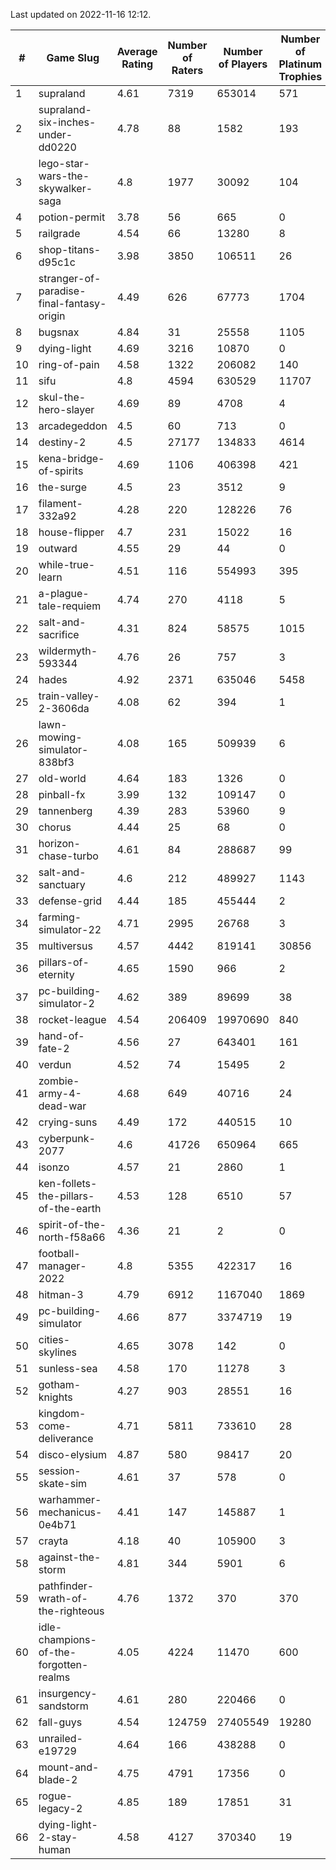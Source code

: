Last updated on 2022-11-16 12:12.


|#|Game Slug|Average Rating|Number of Raters|Number of Players|Number of Platinum Trophies|Max Rarity (%)|
|---|---|---|---|---|---|---|
|1|supraland|4.61|7319|653014|571|99|
|2|supraland-six-inches-under-dd0220|4.78|88|1582|193|99|
|3|lego-star-wars-the-skywalker-saga|4.8|1977|30092|104|98|
|4|potion-permit|3.78|56|665|0|98|
|5|railgrade|4.54|66|13280|8|98|
|6|shop-titans-d95c1c|3.98|3850|106511|26|98|
|7|stranger-of-paradise-final-fantasy-origin|4.49|626|67773|1704|98|
|8|bugsnax|4.84|31|25558|1105|97|
|9|dying-light|4.69|3216|10870|0|97|
|10|ring-of-pain|4.58|1322|206082|140|96|
|11|sifu|4.8|4594|630529|11707|96|
|12|skul-the-hero-slayer|4.69|89|4708|4|96|
|13|arcadegeddon|4.5|60|713|0|95|
|14|destiny-2|4.5|27177|134833|4614|95|
|15|kena-bridge-of-spirits|4.69|1106|406398|421|94|
|16|the-surge|4.5|23|3512|9|94|
|17|filament-332a92|4.28|220|128226|76|93|
|18|house-flipper|4.7|231|15022|16|93|
|19|outward|4.55|29|44|0|93|
|20|while-true-learn|4.51|116|554993|395|93|
|21|a-plague-tale-requiem|4.74|270|4118|5|92|
|22|salt-and-sacrifice|4.31|824|58575|1015|91|
|23|wildermyth-593344|4.76|26|757|3|90|
|24|hades|4.92|2371|635046|5458|89|
|25|train-valley-2-3606da|4.08|62|394|1|89|
|26|lawn-mowing-simulator-838bf3|4.08|165|509939|6|88|
|27|old-world|4.64|183|1326|0|87|
|28|pinball-fx|3.99|132|109147|0|86|
|29|tannenberg|4.39|283|53960|9|85|
|30|chorus|4.44|25|68|0|84|
|31|horizon-chase-turbo|4.61|84|288687|99|83|
|32|salt-and-sanctuary|4.6|212|489927|1143|83|
|33|defense-grid|4.44|185|455444|2|80|
|34|farming-simulator-22|4.71|2995|26768|3|80|
|35|multiversus|4.57|4442|819141|30856|79|
|36|pillars-of-eternity|4.65|1590|966|2|79|
|37|pc-building-simulator-2|4.62|389|89699|38|75|
|38|rocket-league|4.54|206409|19970690|840|75|
|39|hand-of-fate-2|4.56|27|643401|161|72|
|40|verdun|4.52|74|15495|2|71|
|41|zombie-army-4-dead-war|4.68|649|40716|24|66|
|42|crying-suns|4.49|172|440515|10|65|
|43|cyberpunk-2077|4.6|41726|650964|665|62|
|44|isonzo|4.57|21|2860|1|62|
|45|ken-follets-the-pillars-of-the-earth|4.53|128|6510|57|50|
|46|spirit-of-the-north-f58a66|4.36|21|2|0|50|
|47|football-manager-2022|4.8|5355|422317|16|49|
|48|hitman-3|4.79|6912|1167040|1869|48|
|49|pc-building-simulator|4.66|877|3374719|19|48|
|50|cities-skylines|4.65|3078|142|0|46|
|51|sunless-sea|4.58|170|11278|3|37|
|52|gotham-knights|4.27|903|28551|16|34|
|53|kingdom-come-deliverance|4.71|5811|733610|28|30|
|54|disco-elysium|4.87|580|98417|20|28|
|55|session-skate-sim|4.61|37|578|0|26|
|56|warhammer-mechanicus-0e4b71|4.41|147|145887|1|24|
|57|crayta|4.18|40|105900|3|23|
|58|against-the-storm|4.81|344|5901|6|22|
|59|pathfinder-wrath-of-the-righteous|4.76|1372|370|370|21|
|60|idle-champions-of-the-forgotten-realms|4.05|4224|11470|600|7|
|61|insurgency-sandstorm|4.61|280|220466|0|6|
|62|fall-guys|4.54|124759|27405549|19280|4|
|63|unrailed-e19729|4.64|166|438288|0|2|
|64|mount-and-blade-2|4.75|4791|17356|0|0.8|
|65|rogue-legacy-2|4.85|189|17851|31|0.6|
|66|dying-light-2-stay-human|4.58|4127|370340|19|0.4|
